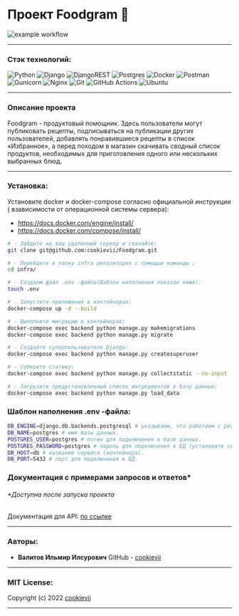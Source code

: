 # Проект Foodgram :pizza:
![example workflow](https://github.com/cookievii/Foodgram/actions/workflows/foodgram_workflow.yml/badge.svg)

----------

### Стэк технологий:

![Python](https://img.shields.io/badge/python-3670A0?style=for-the-badge&logo=python&logoColor=ffdd54)
![Django](https://img.shields.io/badge/django-%23092E20.svg?style=for-the-badge&logo=django&logoColor=white)
![DjangoREST](https://img.shields.io/badge/DJANGO-REST-ff1709?style=for-the-badge&logo=django&logoColor=white&color=ff1709&labelColor=gray)
![Postgres](https://img.shields.io/badge/postgres-%23316192.svg?style=for-the-badge&logo=postgresql&logoColor=white)
![Docker](https://img.shields.io/badge/docker-%230db7ed.svg?style=for-the-badge&logo=docker&logoColor=white)
![Postman](https://img.shields.io/badge/Postman-FF6C37?style=for-the-badge&logo=postman&logoColor=white)
![Gunicorn](https://img.shields.io/badge/gunicorn-%298729.svg?style=for-the-badge&logo=gunicorn&logoColor=white)
![Nginx](https://img.shields.io/badge/nginx-%23009639.svg?style=for-the-badge&logo=nginx&logoColor=white)
![Git](https://img.shields.io/badge/git-%23F05033.svg?style=for-the-badge&logo=git&logoColor=white)
![GitHub Actions](https://img.shields.io/badge/github%20actions-%232671E5.svg?style=for-the-badge&logo=githubactions&logoColor=white)
![Ubuntu](https://img.shields.io/badge/Ubuntu-E95420?style=for-the-badge&logo=ubuntu&logoColor=white)

----------

### Описание проекта

Foodgram - продуктовый помощник. Здесь пользователи могут публиковать
рецепты, подписываться на
публикации других пользователей, добавлять понравившиеся рецепты в список
«Избранное», а перед походом в магазин скачивать сводный список продуктов,
необходимых для приготовления одного или нескольких выбранных блюд.

----------

### Установка:

Установите docker и docker-compose согласно официальной инструкции (
взависимости от операционной системы сервера):

- https://docs.docker.com/engine/install/
- https://docs.docker.com/compose/install/

```bash
# - Зайдите на ваш удаленный сервер и скачайте:
git clone git@github.com:cookievii/Foodgram.git

# - Перейдите в папку infra репозитория с помощью команды ;
cd infra/

# - Создаем файл .env -файла(Шаблон наполнения показан ниже).
touch .env

# - Запустите приложения в контейнерах:
docker-compose up -d --build

# - Выполните миграцию в контейнерах:
docker-compose exec backend python manage.py makemigrations
docker-compose exec backend python manage.py migrate

# - Создайте суперпользователя Django:
docker-compose exec backend python manage.py createsuperuser

# - Соберите статику:
docker-compose exec backend python manage.py collectstatic --no-input

# - Загрузите предустановленный список ингредиентов в базу данных:
docker-compose exec backend python manage.py load_data
```

### Шаблон наполнения .env -файла:

```bash
DB_ENGINE=django.db.backends.postgresql # указываем, что работаем с postgresql.
DB_NAME=postgres # имя базы данных.
POSTGRES_USER=postgres # логин для подключения к базе данных.
POSTGRES_PASSWORD=postgres # пароль для подключения к БД (установите свой).
DB_HOST=db # название сервиса (контейнера).
DB_PORT=5432 # порт для подключения к БД.
```

### Документация с примерами запросов и ответов*

###### *Доступна после запуска проекта

Документация для API: [по ссылке](http://localhost:8000/redoc/)


----------

### Авторы:

* **Валитов Ильмир Илсурович**
  GitHub - [cookievii](https://github.com/cookievii)

----------

### MIT License:

Copyright (c) 2022 [cookievii](https://github.com/cookievii)

----------
